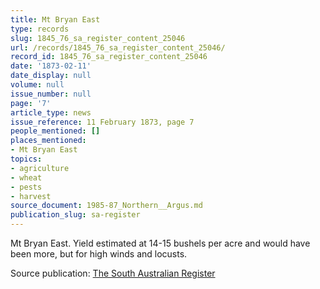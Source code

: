 ```yaml
---
title: Mt Bryan East
type: records
slug: 1845_76_sa_register_content_25046
url: /records/1845_76_sa_register_content_25046/
record_id: 1845_76_sa_register_content_25046
date: '1873-02-11'
date_display: null
volume: null
issue_number: null
page: '7'
article_type: news
issue_reference: 11 February 1873, page 7
people_mentioned: []
places_mentioned:
- Mt Bryan East
topics:
- agriculture
- wheat
- pests
- harvest
source_document: 1985-87_Northern__Argus.md
publication_slug: sa-register
---
```


Mt Bryan East. Yield estimated at 14-15 bushels per acre and would have been more, but for high winds and locusts.

Source publication: [The South Australian Register](/publications/sa-register/)
